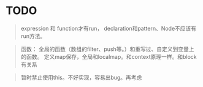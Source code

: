 

# TODO 
> expression 和 function才有run，
declaration和pattern、Node不应该有run方法。

> 函数：
全局的函数（数组的filter、push等。）和重写过、自定义到变量上的函数。
定义map保存，全局和localmap。和context原理一样。和block有关系

> 暂时禁止使用this。不好实现，容易出bug。再考虑
